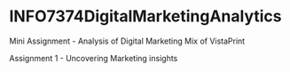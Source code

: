 # INFO7374DigitalMarketingAnalytics

Mini Assignment - Analysis of Digital Marketing Mix of VistaPrint 

Assignment 1 - Uncovering Marketing insights
